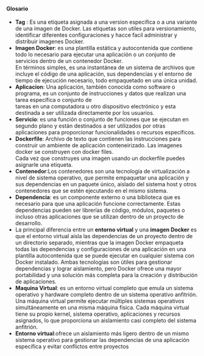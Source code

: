 #### Glosario

-  **Tag** : Es una etiqueta asignada a una version especifica o a una variante de una imagen de Docker. Las etiquetas son utiles para versionamiento, identificar
      diferentes configuraciones y hacce facil administrar y distribuir imagenes Docker.
- **Imagen Docker**: es una plantilla estática y autocontenida que contiene todo lo necesario para ejecutar una aplicación o un conjunto de servicios dentro de un    contenedor Docker.  
    En términos simples, es una instantánea de un sistema de archivos que incluye el código de una aplicación, sus dependencias y el entorno de tiempo de ejecución
    necesario, todo empaquetado en una única unidad.
- **Aplicacion**: Una aplicación, también conocida como software o programa, es un conjunto de instrucciones y datos que realizan una tarea específica o conjunto de  
  tareas en una computadora u otro dispositivo electrónico y esta destinada a ser utilizada directamente por los usuarios.  
- **Servicio**: es una función o conjunto de funciones que se ejecutan en segundo plano y están destinados a ser utilizados por otras aplicaciones para proporcionar funcionalidades o recursos específicos.
- **Dockerfile**:  Archivo de texto que contienen las instrucciones para construir un ambiente de aplicación conteneirizado. Las imagenes docker se construyen con docker files.  
Cada vez que construyes una imagen usando un dockerfile puedes asignarle una etiqueta.
- **Contenedor**:Los contenedores son una tecnología de virtualización a nivel de sistema operativo, que permite empaquetar una aplicación y sus dependencias en un paquete único, aislado del sistema host y otros contenedores que se estén ejecutando en el mismo sistema.
- **Dependencia**: es un componente externo o una biblioteca que es necesario para que una aplicación funcione correctamente. Estas dependencias pueden ser librerías de código, módulos, paquetes o incluso otras aplicaciones que se utilizan dentro de un proyecto de desarrollo.
- La principal diferencia entre un **entorno virtual** y una **imagen Docker** es que el entorno virtual aísla las dependencias de un proyecto dentro de un directorio 
 separado, mientras que la imagen Docker empaqueta todas las dependencias y configuraciones de una aplicación en una plantilla autocontenida que se puede ejecutar en   cualquier sistema con Docker instalado. Ambas tecnologías son útiles para gestionar dependencias y lograr aislamiento, pero Docker ofrece una mayor portabilidad y una 
 solución más completa para la creación y distribución de aplicaciones.
- **Maquina Virtual**: es un entorno virtual completo que emula un sistema operativo y hardware completo dentro de un sistema operativo anfitrión.
Una máquina virtual permite ejecutar múltiples sistemas operativos simultáneamente en una misma máquina física.
Cada máquina virtual tiene su propio kernel, sistema operativo, aplicaciones y recursos asignados, lo que proporciona un aislamiento casi completo del sistema anfitrión.
- **Entorno virtual**:ofrece un aislamiento más ligero dentro de un mismo sistema operativo para gestionar las dependencias de una aplicación específica y evitar   conflictos entre proyectos
  
 
